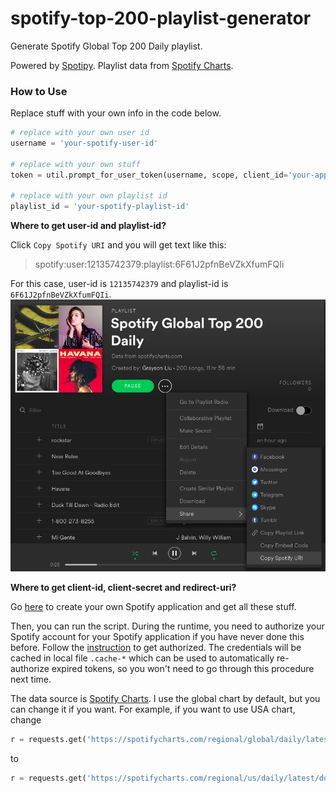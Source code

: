 # spotify-top-200-playlist-generator
Generate Spotify Global Top 200 Daily playlist.

Powered by [Spotipy](https://github.com/plamere/spotipy). Playlist data from [Spotify Charts](https://spotifycharts.com).

### How to Use

Replace stuff with your own info in the code below.

```python
# replace with your own user id
username = 'your-spotify-user-id'

# replace with your own stuff
token = util.prompt_for_user_token(username, scope, client_id='your-app-client-id', client_secret='your-app-client-secret', redirect_uri='your-app-redirect-url')

# replace with your own playlist id
playlist_id = 'your-spotify-playlist-id'
```

 **Where to get user-id and playlist-id?**

Click `Copy Spotify URI` and you will get text like this:

> spotify:user:12135742379:playlist:6F61J2pfnBeVZkXfumFQIi

For this case, user-id is `12135742379` and playlist-id is `6F61J2pfnBeVZkXfumFQIi`.
![](https://github.com/GraysonLiu/spotify-top-200-playlist-generator/blob/master/get-user-id-and-playlist-id.png)

**Where to get client-id, client-secret and redirect-uri?**

Go [here](https://developer.spotify.com/my-applications) to create your own Spotify application and get all these stuff.



Then, you can run the script. During the runtime, you need to authorize your Spotify account for your Spotify application if you have never done this before. Follow the [instruction](http://spotipy.readthedocs.io/en/latest/#authorized-requests) to get authorized. The credentials will be cached in local file `.cache-*` which can be used to automatically re-authorize expired tokens, so you won't need to go through this procedure next time.

The data source is [Spotify Charts](https://spotifycharts.com). I use the global chart by default, but you can change it if you want. For example, if you want to use USA chart, change

```python
r = requests.get('https://spotifycharts.com/regional/global/daily/latest/download')
```

to

```python
r = requests.get('https://spotifycharts.com/regional/us/daily/latest/download')
```

